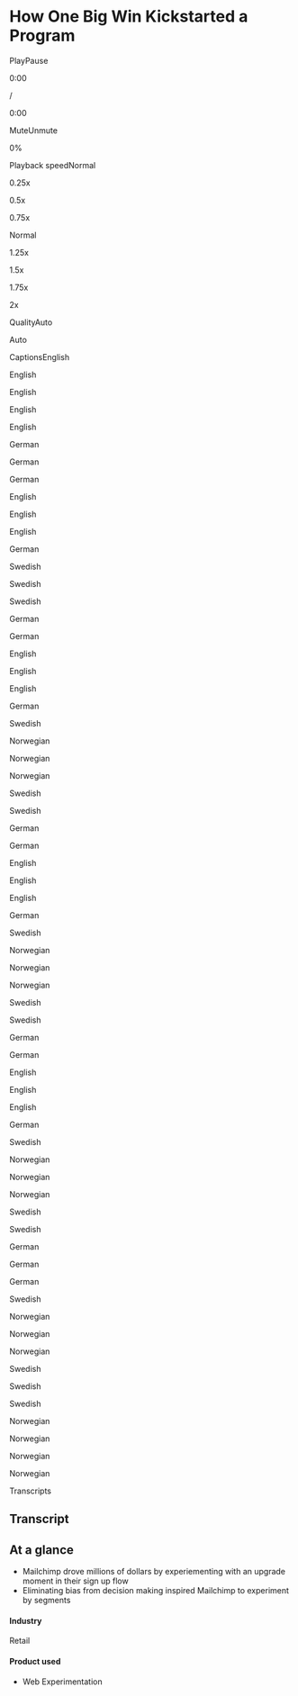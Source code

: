 # How One Big Win Kickstarted a Program

PlayPause

0:00

/

0:00

MuteUnmute

0%

Playback speedNormal

0.25x

0.5x

0.75x

Normal

1.25x

1.5x

1.75x

2x

QualityAuto

Auto

CaptionsEnglish

English

English

English

English

German

German

German

English

English

English

German

Swedish

Swedish

Swedish

German

German

English

English

English

German

Swedish

Norwegian

Norwegian

Norwegian

Swedish

Swedish

German

German

English

English

English

German

Swedish

Norwegian

Norwegian

Norwegian

Swedish

Swedish

German

German

English

English

English

German

Swedish

Norwegian

Norwegian

Norwegian

Swedish

Swedish

German

German

German

Swedish

Norwegian

Norwegian

Norwegian

Swedish

Swedish

Swedish

Norwegian

Norwegian

Norwegian

Norwegian

Transcripts

## Transcript

## At a glance

- Mailchimp drove millions of dollars by experiementing with an upgrade moment in their sign up flow
- Eliminating bias from decision making inspired Mailchimp to experiment by segments

#### Industry

Retail

#### Product used

- Web Experimentation

